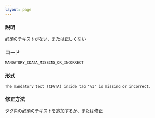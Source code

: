 ```yaml
---
layout: page
---
```


### 説明

必須のテキストがない、または正しくない

### コード

    MANDATORY_CDATA_MISSING_OR_INCORRECT

### 形式

    The mandatory text (CDATA) inside tag '%1' is missing or incorrect.

### 修正方法

タグ内の必須のテキストを追加するか、または修正
